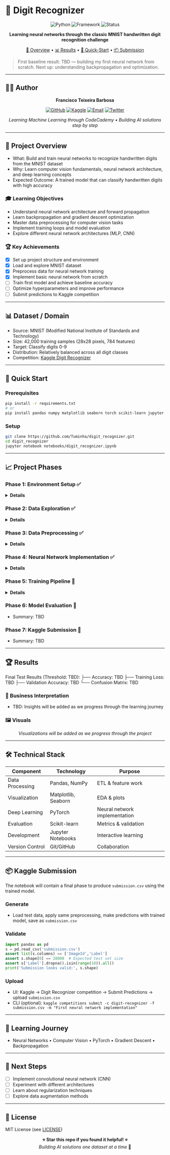 # 🚢 Digit Recognizer

<div align="center">

![Python](https://img.shields.io/badge/Python-3.8%2B-blue.svg)
![Framework](https://img.shields.io/badge/Framework-PyTorch-red.svg)
![Status](https://img.shields.io/badge/Status-Learning-green.svg)

**Learning neural networks through the classic MNIST handwritten digit recognition challenge**

[🎯 Overview](#-project-overview) • [📊 Results](#-results) • [🚀 Quick-Start](#-quick-start) • [📦 Submission](#-kaggle-submission)

</div>

> First baseline result: TBD — building my first neural network from scratch. Next up: understanding backpropagation and optimization.

---

## 👨‍💻 Author
<div align="center">

**Francisco Teixeira Barbosa**

[![GitHub](https://img.shields.io/badge/GitHub-Tuminha-black?style=flat&logo=github)](https://github.com/Tuminha)
[![Kaggle](https://img.shields.io/badge/Kaggle-Profile-20BEFF?style=flat&logo=kaggle&logoColor=white)](https://www.kaggle.com/franciscotbarbosa)
[![Email](https://img.shields.io/badge/Email-cisco%40periospot.com-blue?style=flat&logo=gmail)](mailto:cisco@periospot.com)
[![Twitter](https://img.shields.io/badge/Twitter-cisco__research-1DA1F2?style=flat&logo=twitter)](https://twitter.com/cisco_research)

*Learning Machine Learning through CodeCademy • Building AI solutions step by step*

</div>

---

## 🎯 Project Overview
- What: Build and train neural networks to recognize handwritten digits from the MNIST dataset
- Why: Learn computer vision fundamentals, neural network architecture, and deep learning concepts
- Expected Outcome: A trained model that can classify handwritten digits with high accuracy

### 🎓 Learning Objectives
- Understand neural network architecture and forward propagation
- Learn backpropagation and gradient descent optimization
- Master data preprocessing for computer vision tasks
- Implement training loops and model evaluation
- Explore different neural network architectures (MLP, CNN)

### 🏆 Key Achievements
- [x] Set up project structure and environment
- [x] Load and explore MNIST dataset
- [x] Preprocess data for neural network training
- [x] Implement basic neural network from scratch
- [ ] Train first model and achieve baseline accuracy
- [ ] Optimize hyperparameters and improve performance
- [ ] Submit predictions to Kaggle competition

---

## 📊 Dataset / Domain
- Source: MNIST (Modified National Institute of Standards and Technology)
- Size: 42,000 training samples (28x28 pixels, 784 features)
- Target: Classify digits 0-9
- Distribution: Relatively balanced across all digit classes
- Competition: [Kaggle Digit Recognizer](https://www.kaggle.com/competitions/digit-recognizer)

---

## 🚀 Quick Start
### Prerequisites
```bash
pip install -r requirements.txt
# or
pip install pandas numpy matplotlib seaborn torch scikit-learn jupyter
```

### Setup
```bash
git clone https://github.com/Tuminha/digit_recognizer.git
cd digit_recognizer
jupyter notebook notebooks/digit_recognizer.ipynb
```

---

## 📈 Project Phases
### Phase 1: Environment Setup ✅
<details>
<summary><strong>Details</strong></summary>

- [x] Create project structure (data/, images/, notebooks/)
- [x] Set up requirements.txt with ML libraries
- [x] Create learning-focused Jupyter notebook
- [x] Initialize Git repository

</details>

### Phase 2: Data Exploration ✅
<details>
<summary><strong>Details</strong></summary>

- [x] Load MNIST dataset from Kaggle (42,000 samples)
- [x] Explore data shape and distribution
- [x] Visualize sample images in 2x5 grid
- [x] Analyze class balance (all digits well-represented)
- [x] Convert features and labels to NumPy arrays

**Key Insights:**
- Dataset shape: (42000, 785) - 784 pixel features + 1 label
- Pixel values: 0-255 (grayscale)
- All 10 digit classes present and balanced

</details>

### Phase 3: Data Preprocessing ✅
<details>
<summary><strong>Details</strong></summary>

- [x] Normalize pixel values (0-255 → 0-1)
- [x] Split data into train/validation sets (80/20)
- [x] Convert to PyTorch tensors (float32 for features, int64 for labels)

**Key Results:**
- Training set: 33,600 samples (80%)
- Validation set: 8,400 samples (20%)
- Normalized range: [0.0, 1.0], mean: 0.131
- All tensors ready for neural network training

</details>

### Phase 4: Neural Network Implementation ✅
<details>
<summary><strong>Details</strong></summary>

- [x] Implement basic MLP (Multi-Layer Perceptron) architecture
- [x] Define DigitClassifier class inheriting from nn.Module
- [x] Add three fully connected layers (784→128→64→10)
- [x] Implement forward propagation with ReLU activations
- [x] Initialize model and move to device (CPU)
- [x] Define CrossEntropyLoss function
- [x] Configure Adam optimizer (lr=0.001)

**Architecture:**
- Input Layer: 784 neurons (28×28 pixels)
- Hidden Layer 1: 128 neurons + ReLU
- Hidden Layer 2: 64 neurons + ReLU
- Output Layer: 10 neurons (digits 0-9)
- Total Parameters: ~101,770

</details>

### Phase 5: Training Pipeline 🔄
<details>
<summary><strong>Details</strong></summary>

- [ ] Implement training loop
- [ ] Add gradient descent optimizer
- [ ] Monitor training metrics
- [ ] Implement early stopping
- [ ] Save/load model checkpoints

</details>

### Phase 6: Model Evaluation 🔄
- Summary: TBD

### Phase 7: Kaggle Submission 🔄
- Summary: TBD

---

## 🏆 Results
Final Test Results (Threshold: TBD):
├── Accuracy: TBD
├── Training Loss: TBD
├── Validation Accuracy: TBD
└── Confusion Matrix: TBD

### 📌 Business Interpretation
- TBD: Insights will be added as we progress through the learning journey

### 🖼 Visuals
<div align="center">

*Visualizations will be added as we progress through the project*

</div>

---

## 🛠 Technical Stack
| Component | Technology | Purpose |
|-----------|------------|---------|
| Data Processing | Pandas, NumPy | ETL & feature work |
| Visualization | Matplotlib, Seaborn | EDA & plots |
| Deep Learning | PyTorch | Neural network implementation |
| Evaluation | Scikit-learn | Metrics & validation |
| Development | Jupyter Notebooks | Interactive learning |
| Version Control | Git/GitHub | Collaboration |

---

## 📦 Kaggle Submission
The notebook will contain a final phase to produce `submission.csv` using the trained model.

### Generate
- Load test data, apply same preprocessing, make predictions with trained model, save as `submission.csv`

### Validate
```python
import pandas as pd
s = pd.read_csv('submission.csv')
assert list(s.columns) == ['ImageId','Label']
assert s.shape[0] == 28000  # Expected test set size
assert s['Label'].dropna().isin(range(10)).all()
print('Submission looks valid:', s.shape)
```

### Upload
- UI: Kaggle → Digit Recognizer competition → Submit Predictions → upload `submission.csv`
- CLI (optional): `kaggle competitions submit -c digit-recognizer -f submission.csv -m "First neural network implementation"`

---

## 📝 Learning Journey
- Neural Networks • Computer Vision • PyTorch • Gradient Descent • Backpropagation

---

## 🚀 Next Steps
- [ ] Implement convolutional neural network (CNN)
- [ ] Experiment with different architectures
- [ ] Learn about regularization techniques
- [ ] Explore data augmentation methods

---

## 📄 License
MIT License (see [LICENSE](LICENSE))

<div align="center">

**⭐ Star this repo if you found it helpful! ⭐**  
*Building AI solutions one dataset at a time* 🚀

</div>
